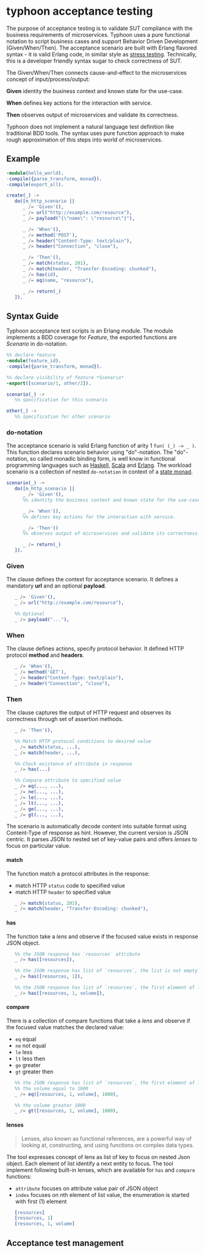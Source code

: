# typhoon acceptance testing

The purpose of acceptance testing is to validate SUT compliance with the business requirements of microservices. Typhoon uses a pure functional notation to script business cases and support Behavior Driven Development (Given/When/Then). The acceptance scenario are built with Erlang flavored syntax - it is valid Erlang code, in similar style as [stress testing](scenario.md). Technically, this is a developer friendly syntax sugar to check correctness of SUT.  

The Given/When/Then connects cause-and-effect to the microservices concept of input/process/output:

**Given** identity the business context and known state for the use-case.

**When** defines key actions for the interaction with service.

**Then** observes output of microservices and validate its correctness. 

Typhoon does not implement a natural language test definition like traditional BDD tools. The syntax uses pure function approach to make rough approximation of this steps into world of microservices.

## Example

```erlang
-module(hello_world).
-compile({parse_transform, monad}).
-compile(export_all).

create(_) ->
   do([m_http_scenario ||
      _ /= 'Given'(),
      _ /= url("http://example.com/resource"),
      _ /= payload("{\"name\": \"resource\"}"),

      _ /= 'When'(),
      _ /= method('POST'),
      _ /= header("Content-Type: text/plain"),
      _ /= header("Connection", "close"),

      _ /= 'Then'(),
      _ /= match(status, 201),
      _ /= match(header, "Transfer-Encoding: chunked"),
      _ /= has(id),
      _ /= eq(name, "resource"),

      _ /= return(_)
   ]).
```


## Syntax Guide

Typhoon acceptance test scripts is an Erlang module. The module implements a BDD coverage for *Feature*, the exported functions are *Scenario* in do-notation.

```erlang
%% declare feature
-module(feature_id).
-compile({parse_transform, monad}).

%% declare visibility of feature *Scenario* 
-export([scenario/1, other/2]).

scenario(_) ->
   %% specification for this scenario

other(_) ->
   %% specification for other scenario

```

### do-notation 

The acceptance scenario is valid Erlang function of arity 1 `fun( (_) -> _ )`. This function declares scenario behavior using "do"-notation. The "do"-notation, so called monadic binding form, is well know in functional programming languages such as [Haskell](https://en.wikibooks.org/wiki/Haskell/do_notation), [Scala](http://docs.scala-lang.org/tutorials/tour/sequence-comprehensions.html) and [Erlang](https://github.com/fogfish/datum/blob/master/doc/monad.md). The workload scenario is a collection of nested `do-notation` in context of a [state monad](https://acm.wustl.edu/functional/state-monad.php).

```erlang
scenario(_) ->
   do([m_http_scenario ||
      _ /= 'Given'(),
      %% identity the business context and known state for the use-case.

      _ /= 'When'(),
      %% defines key actions for the interaction with service.

      _ /= 'Then'()
      %% observes output of microservices and validate its correctness. 

      _ /= return(_)
   ]).
```

### Given

The clause defines the context for acceptance scenario. It defines a mandatory **url** and an optional **payload**.

```erlang
   _ /= 'Given'(),
   _ /= url("http://example.com/resource"),

   %% Optional
   _ /= payload("..."),
```

### When

The clause defines actions, specify protocol behavior. It defined HTTP protocol **method** and **headers**.

```erlang
   _ /= 'When'(),
   _ /= method('GET'),
   _ /= header("Content-Type: text/plain"),
   _ /= header("Connection", "close"),
```

### Then

The clause captures the output of HTTP request and observes its correctness through set of assertion methods.

```erlang
   _ /= 'Then'(),

   %% Match HTTP protocol conditions to desired value
   _ /= match(status, ...),
   _ /= match(header, ...),   

   %% Check existence of attribute in response
   _ /= has(...)

   %% Compare attribute to specified value
   _ /= eq(..., ...),
   _ /= ne(..., ...),
   _ /= le(..., ...),
   _ /= lt(..., ...),
   _ /= ge(..., ...),
   _ /= gt(..., ...),
```

The scenario is automatically decode content into suitable format using Content-Type of response as hint. However, the current version is JSON centric. It parses JSON to nested set of key-value pairs and offers *lenses* to focus on particular value. 

#### match

The function match a protocol attributes in the response:
 * match HTTP `status` code to specified value
 * match HTTP `header` to specified value

```erlang
   _ /= match(status, 201),
   _ /= match(header, "Transfer-Encoding: chunked"),
```

#### has

The function take a *lens* and observe if the focused value exists in response JSON object.

```erlang
   %% the JSON response has `resources` attribute 
   _ /= has([resources]),

   %% the JSON response has list of `resources`, the list is not empty
   _ /= has([resources, 1]),

   %% the JSON response has list of `resources`, the first element of list has attribute volume
   _ /= has([resources, 1, volume]),
``` 

#### compare

There is a collection of compare functions that take a *lens* and observe if the focused value matches the declared value:
* `eq` equal
* `ne` not equal
* `le` less
* `lt` less then
* `ge` greater
* `gt` greater then  

```erlang
   %% the JSON response has list of `resources`, the first element of list has attribute volume
   %% the volume equal to 1000
   _ /= eq([resources, 1, volume], 1000),

   %% the volume greater 1000
   _ /= gt([resources, 1, volume], 1000),
```

#### lenses

> Lenses, also known as functional references, are a powerful way of looking at, constructing, and using functions on complex data types.

The tool expresses concept of lens as list of key to focus on nested Json object. Each element of list identify a next entity to focus. The tool implement following built-in lenses, which are available for `has` and `compare` functions:
* `attribute` focuses on attribute value pair of JSON object 
* `index` focuses on nth element of list value, the enumeration is started with first (1) element

```erlang
   [resources]
   [resources, 1]
   [resources, 1, volume]
```


## Acceptance test management



